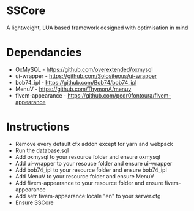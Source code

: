 # SSCore

A lightweight, LUA based framework designed with optimisation in mind

# Dependancies

-   OxMySQL - https://github.com/overextended/oxmysql
-   ui-wrapper - https://github.com/Solositeous/ui-wrapper
-   bob74_ipl - https://github.com/Bob74/bob74_ipl
-   MenuV - https://github.com/ThymonA/menuv
-   fivem-appearance - https://github.com/pedr0fontoura/fivem-appearance

# Instructions

-   Remove every default cfx addon except for yarn and webpack
-   Run the database.sql
-   Add oxmysql to your resource folder and ensure oxmysql
-   Add ui-wrapper to your resouce folder and ensure ui-wrapper
-   Add bob74_ipl to your resource folder and ensure bob74_ipl
-   Add MenuV to your resource folder and ensure MenuV
-   Add fivem-appearance to your resource folder and ensure fivem-appearance
-   Add setr fivem-appearance:locale "en" to your server.cfg
-   Ensure SSCore
